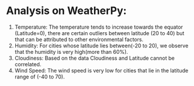 # Analysis on WeatherPy:

1. Temperature: The temperature tends to increase towards the equator (Latitude=0), there are certain outliers between latitude (20 to 40) but that can be attributed to other environmental factors.
2. Humidity: For cities whose latitude lies between(-20 to 20), we observe that the humidity is very high(more than 60%).
3. Cloudiness: Based on the data Cloudiness and Latitude cannot be correlated.  
4. Wind Speed: The wind speed is very low for cities that lie in the latitude range of (-40 to 70).


